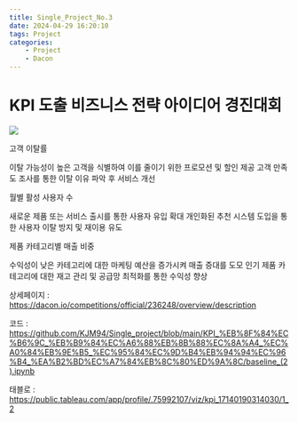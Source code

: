 ```yaml
---
title: Single_Project_No.3
date: 2024-04-29 16:20:10
tags: Project
categories:
    - Project
    - Dacon
---
```

# KPI 도출 비즈니스 전략 아이디어 경진대회

![](/image/kpii.png)

고객 이탈률

이탈 가능성이 높은 고객을 식별하여 이를 줄이기 위한 프로모션 및 할인 제공
고객 만족도 조사를 통한 이탈 이유 파악 후 서비스 개선

월별 활성 사용자 수

새로운 제품 또는 서비스 출시를 통한 사용자 유입 확대
개인화된 추천 시스템 도입을 통한 사용자 이탈 방지 및 재이용 유도

제품 카테고리별 매출 비중

수익성이 낮은 카테고리에 대한 마케팅 예산을 증가시켜 매출 증대를 도모
인기 제품 카테고리에 대한 재고 관리 및 공급망 최적화를 통한 수익성 향상

상세페이지 : https://dacon.io/competitions/official/236248/overview/description

코드 : https://github.com/KJM94/Single_project/blob/main/KPI_%EB%8F%84%EC%B6%9C_%EB%B9%84%EC%A6%88%EB%8B%88%EC%8A%A4_%EC%A0%84%EB%9E%B5_%EC%95%84%EC%9D%B4%EB%94%94%EC%96%B4_%EA%B2%BD%EC%A7%84%EB%8C%80%ED%9A%8C/baseline_(2).ipynb

태블로 : https://public.tableau.com/app/profile/.75992107/viz/kpi_17140190314030/1_2

